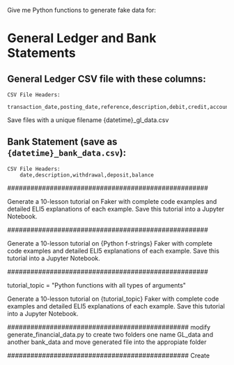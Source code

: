 

Give me Python functions to generate fake data for:

# General Ledger and Bank Statements

## General Ledger CSV file with these columns: 

    CSV File Headers:
        transaction_date,posting_date,reference,description,debit,credit,account_code,account_name

Save files with a unique filename {datetime}_gl_data.csv

## Bank Statement (save as `{datetime}_bank_data.csv`):

    CSV File Headers:
        date,description,withdrawal,deposit,balance


####################################################

Generate a 10-lesson tutorial on Faker with complete code examples and detailed ELI5 explanations of each example.  Save this tutorial into a Jupyter Notebook.  

####################################################

Generate a 10-lesson tutorial on {Python f-strings} Faker with complete code examples and detailed ELI5 explanations of each example.  Save this tutorial into a Jupyter Notebook.  

####################################################

tutorial_topic = "Python functions with all types of arguments"

Generate a 10-lesson tutorial on {tutorial_topic} Faker with complete code examples and detailed ELI5 explanations of each example.  Save this tutorial into a Jupyter Notebook.  

###############################################
modify generate_financial_data.py to create two folders one name GL_data and another bank_data and move generated file into the appropiate folder

###############################################
Create 